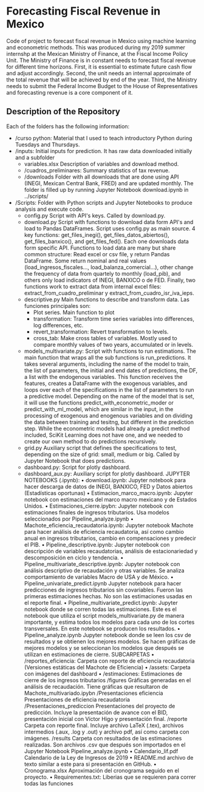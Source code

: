 # Forecasting Fiscal Revenue in Mexico

Code of project to forecast fiscal revenue in Mexico using machine learning and econometric methods. This was produced during my 2019 summer internshp at the Mexican Ministry of Finance, at the Fiscal Income Policy Unit. The Ministry of Finance is in constant needs to forecast fiscal revenue for different time horizons. First, it is essential to estimate future cash flow and adjust accordingly. Second, the unit needs an internal approximate of the total revenue that will be achieved by end of the year. Third, the Ministry needs to submit the Federal Income Budget to the House of Representatives and forecasting revenue is a core component of it.


## Description of the Repository
Each of the folders has the following information:
- /curso python: Material that I used to teach introductory Python during Tuesdays and Thursdays.
- /inputs: Initial inputs for prediction. It has raw data downloaded initially and a subfolder
	- variables.xlsx Description of variables and download method.
	- /cuadros_preliminares: Summary statistics of tax revenue.
	- /downloads Folder with all downloads that are done using API (INEGI, Mexican Central Bank, FRED) and are updated monthly. The folder is filled up by running Jupyter Notebook download.ipynb in ../scripts/
- /Scripts: Folder with Python scripts and Jupyter Notebooks to produce analysis and execute code.
	- config.py Script with API's keys. Called by download.py.
	- download.py Script with functions to download data form API's and load to Pandas DataFrames. Script uses config.py as main source. 4 key functions: get_files_inegi(), get_files_datos_abiertos(), get_files_banxico(), and get_files_fed(). Each one downloads data form specific API. Functions to load data are many but share common structure: Read excel or csv file, y return Pandas DataFrame. Some return nominal and real values (load_ingresos_fiscales..., load_balanza_comercial...), other change the frequency of data from quartely to monthly (load_pib), and others only load indicators of INEGI,  BANXICO o de FED. Finally, two functions work to extract data from internal excel files: extract_from_cuadro_preliminar y extract_from_cuadro_isr_iva_ieps.
	- descriptive.py Main functions to describe and transform data. Las funciones principales son:
		- Plot series. Main function to plot
		- transformation: Transform time series variables into differences, log differences, etc.
		- revert_transformation: Revert transformation to levels.
		- cross_tab: Make cross tables of variables. Mostly used to compare monthly values of two years, accumulated or in levels.
	- models_multivariate.py: Script with functions to run estimations. The main function that wraps all the sub functions is run_predictions. It takes several arguments, including the name of the model to train, the list of parameters, the initial and end dates of predictions, the DF, a list with the endogenous variables. This function receives the features, creates a DataFrame with the exogenous variables, and loops over each of the specifications in the list of parameters to run a predictive model. Depending on the name of the model that is set, it will use the functions predict_with_econometric_moder or predict_with_ml_model, which are similar in the input, in the processing of exogenous and enogenous variables and on dividing the data between training and tesitng, but different in the prediction step. While the econometric models had already a predict method included, SciKit Learning does not have one, and we needed to create our own method to do predictions recursively.
	- grid.py Auxiliary script  that defines the specifications to test, depending on the size of grid: small, medium or big.  Called by Jupyter Notebook that does predictions. 
	- dashboard.py: Script for plotly dashboard.
	- dashboard_aux.py: Auxiliary script for plotly dashboard.
JUPYTER NOTEBOOKS (.ipynb):
•	download.ipynb: Jupyter notebook para hacer descarga de datos de INEGI, BANXICO, FED y Datos abiertos  (Estadísticas oportunas)
•	Estimacion_marco_macro.ipynb: Jupyter notebook con estimaciones del marco macro mexicano y de Estados Unidos.
•	Estimaciones_cierre.ipybn: Jupyter notebook con estimaciones finales de ingresos tributarios. Usa modelos seleccionados por Pipeline_analyze.ipynb
•	Machote_eficiencia_recaudatoria.ipynb: Jupyter notebook Machote para hacer análisis de eficiencia recaudatoria, así como cambio anual en ingresos tributarios, cambio en compensaciones y predecir el PIB.
•	Pipeline_descriptive.ipynb: Jupyter notebook con descripción de variables recaudatorias, análisis de estacionariedad y descomposición en ciclo y tendencia.
•	Pipeline_multivariate_descriptive.ipynb: Jupyter notebook con análisis descriptivo de recaudación y otras variables. Se analiza comportamiento de variables Macro de USA y de México.
•	Pipeline_univariate_predict.ipynb Jupyter notebook para hacer predicciones de ingresos tributarios sin covariables. Fueron las primeras estimaciones hechas. No son las estimaciones usadas en el reporte final.
•	Pipeline_multivariate_predict.ipynb: Jupyter notebook donde se corren todas las estimaciones. Este es el notebook que utiliza el script models_multivariate.py de manera importante, y estima todos los modelos para cada uno de los cortes transversales. En este notebook se producen los resultados.
•	Pipeline_analyze.ipynb Jupyter notebook donde se leen los csv de resultados y se obtienen los mejores modelos. Se hacen gráficas de mejores modelos y se seleccionan los modelos que después se utilizan en estimaciones de cierre.
 	SUBCARPETAS
•	/reportes_eficiencia: Carpeta con reporte de eficiencia recaudatoria (Versiones estáticas del Machote de Eficiencia)
•	/assets: Carpeta con imágenes del dashboard
•	/estimaciones: Estimaciones de cierre de los ingresos tributarios
/figures Gráficas generadas en el análisis de recaudación. Tiene gráficas que resultaron de Machote_multivariado.ipybn
/Presentaciones eficiencia Presentaciones de eficiencia recaudatoria
/Presentaciones_prediccion Presentaciones del proyecto de predicción. Incluye la presentación de avance con el BID, presentación inicial con Víctor Higo y presentación final.
/reporte Carpeta con reporte final. Incluye archivo LaTeX (.tex), archivos intermedios (.aux, .log y .out) y archivo pdf, así como carpeta con imágenes.
/results Carpeta con resultados de las estimaciones realizadas. Son archivos .csv que después son importados en el Jupyter Notebook Pipeline_analyze.ipynb
•	Calendario_lif.pdf Calendario de la Ley de Ingresos de 2019
•	README.md archivo de texto similar a este para si presentación en GitHub.
•	Cronograma.xlsx Aproximación del cronograma seguido en el proyecto.
•	Requirementes.txt: Liberias que se requieren para correr todas las funciones



